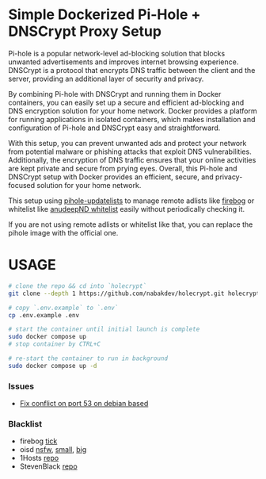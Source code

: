 # Simple Dockerized Pi-Hole + DNSCrypt Proxy Setup

Pi-hole is a popular network-level ad-blocking solution that blocks unwanted advertisements and improves internet browsing experience. DNSCrypt is a protocol that encrypts DNS traffic between the client and the server, providing an additional layer of security and privacy.

By combining Pi-hole with DNSCrypt and running them in Docker containers, you can easily set up a secure and efficient ad-blocking and DNS encryption solution for your home network. Docker provides a platform for running applications in isolated containers, which makes installation and configuration of Pi-hole and DNSCrypt easy and straightforward.

With this setup, you can prevent unwanted ads and protect your network from potential malware or phishing attacks that exploit DNS vulnerabilities. Additionally, the encryption of DNS traffic ensures that your online activities are kept private and secure from prying eyes. Overall, this Pi-hole and DNSCrypt setup with Docker provides an efficient, secure, and privacy-focused solution for your home network.

This setup using [pihole-updatelists](https://github.com/jacklul/pihole-updatelists) to manage remote adlists like [firebog](https://v.firebog.net/hosts/lists.php?type=tick) or whitelist like [anudeepND whitelist](https://raw.githubusercontent.com/anudeepND/whitelist/master/domains/whitelist.txt) easily without periodically checking it.

If you are not using remote adlists or whitelist like that, you can replace the pihole image with the official one.

# USAGE

```bash
# clone the repo && cd into `holecrypt`
git clone --depth 1 https://github.com/nabakdev/holecrypt.git holecrypt && cd $_

# copy `.env.example` to `.env`
cp .env.example .env

# start the container until initial launch is complete
sudo docker compose up
# stop container by CTRL+C

# re-start the container to run in background
sudo docker compose up -d
```

### Issues

- [Fix conflict on port 53 on debian based](https://github.com/pi-hole/docker-pi-hole#installing-on-ubuntu-or-fedora)

### Blacklist
- firebog [tick](https://v.firebog.net/hosts/lists.php?type=tick)
- oisd [nsfw](https://nsfw.oisd.nl/), [small](https://small.oisd.nl/), [big](https://big.oisd.nl/)
- 1Hosts [repo](https://github.com/badmojr/1Hosts)
- StevenBlack [repo](https://github.com/StevenBlack/hosts)

